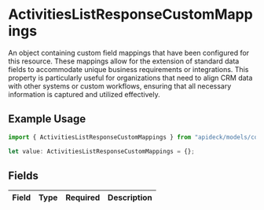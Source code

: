 # ActivitiesListResponseCustomMappings

An object containing custom field mappings that have been configured for this resource. These mappings allow for the extension of standard data fields to accommodate unique business requirements or integrations. This property is particularly useful for organizations that need to align CRM data with other systems or custom workflows, ensuring that all necessary information is captured and utilized effectively.

## Example Usage

```typescript
import { ActivitiesListResponseCustomMappings } from "apideck/models/components";

let value: ActivitiesListResponseCustomMappings = {};
```

## Fields

| Field       | Type        | Required    | Description |
| ----------- | ----------- | ----------- | ----------- |